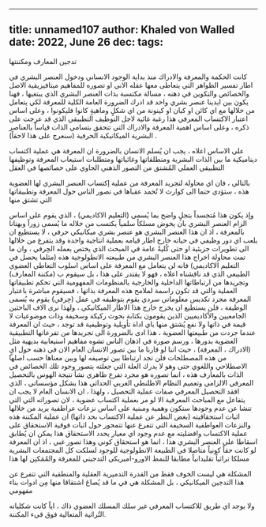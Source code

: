 
---
title: unnamed107
author: Khaled von Walled
date: 2022, June 26
dec:
tags:
---
تدجين المعارف ومكننتها

كانت الحكمة والمعرفة والادراك منذ بداية الوجود الانساني ودخول العنصر البشري في اطار تفسير الظواهر التي يتعاطى معها عقله الاني او تصوره للمفاهيم ميتافيزيقية الاصل والخصائص والتكوين في ذهنه ، مسالة مكتسبة بذات العنصر البشري الذي يبتغيها ، فهنا يكون بين ايدينا عنصر بشري واحد قد ادرك الضرورة العامة الكلية للمعرفة لكي يتعامل من خلالها مع اي كائن او كيان او كينونة من اي شكلٍ وماهيةٍ كانوا فليكونوا ، وعلى اساس اعتبار الاكتساب المعرفي هذا رغبة غائية لاجل التوظيف التطبيقي الذي قد عرجت على ذكره ، وعلى اساس اهمية المعرفة والادراك التي تتحقق بتسامي الذات قياساً بالعناصر البشرية الميكانيكية الحرفية (سنعرج على هذا لاحقاً) .




على الاساس اعلاه ، يجب ان يُسلم الانسان بالضرورة ان المعرفة هي عملية اكتساب ديناميكية ما بين الذات البشرية ومنطلقاتها وغائياتها ومتطلبات استيعاب المعرفة وتوظيفها التطبيقي العملي المُشتق من التصور الذهني الحاوي على خصائصها في العقل 


بالتالي ، فان اي محاولة لتجريد المعرفة من عملية إكتساب العنصر البشري لها العضوية هذه ، ستؤدي حتما الى كوارث لا تُحمد عقباها في تصور الناس حول المعرفة وتطبيقاتها التي تشتق منها 



وإذ يكون هذا مُتجسداً بتجلٍ واضح بما يُسمى (التعليم الاكاديمي) ، الذي يقوم على اساس الزام العنصر البشري بان يخوض مسلكاً سلمياً يكتسب من خلاله ما يُسمى زوراً وبهتانا بالمعرفة ، اذ ان هذا العنصر البشري هو عنصر بشري ميكانيكي حرفي ، لا يستطيع ان يلعب اي دور وظيفي في حياته خارج اطار قيامه بعملية انتاجية واحدة وقد يتفرع من خلالها الى تطويرات جزيئية او حتى كُليةً عامة في المبحث الذي يختص بعمله الحِرفي ، وان ما تمت محاولة اخراج هذا العنصر البشري من طبيعته الانطولوجية هذه (مثلما يحصل في التعليم الاكاديمي) فانه لن يتعامل مع المعرفة على اساس اسلوب التعاطي العضوي الطبيعي الذي قد ناقشناه اعلاه ، فهو لا يقتدر على هذا ، بل سيقوم ب (مكننة المعارف) وتجريدها من ارتباطاتها الداخلية والخارجية بالمنظومات المفهومية التي تحكم تطبيقاتها العملية والتي قد تكون راسمة لملامح هذه المعرفة بذاتها ، فسيقوم مباشرة باعتبار المعرفة مجرد تكديس معلوماتي سردي يقوم بتوظيفه في عمل (حِرفي) يقوم به يُسمى الوظيفة ، فلن يستطيع ان يخرج خارج هذا الاطار الميكانيكي ، ولهذا نرى الاف الباحثين الجامعيين والأكاديميين الذين يقومون بكتابة بحوث ركيكة وسخيفة وذات موضوعيات لا قيمة في ذاتها ولا نفع يُشتق منها باي اداة تأويلية وتوظيفية قد توجد ، حيث ان المعرفة عندما جردت من طبيعتها العضوية ، هذا ادى بالضرورة الى تجريدها من تفرعاتها التطبيقية العضوية بدورها ، ورسم صورة في اذهان الناس تشوه مفاهيم استيعابية بديهية مثل (الادراك ، المعرفة) ، حيث اننا لو قارنا ما بين تصور الانسان العام الان في ذهنه حول ايٍ من هذه المصطلحات فلن تجد ارتباطا بين توصيفه لها وبين معناها حسب اصلها الاصطلاحي واللغوي حتى وهو لا يدرك العلة التي جعلته يتصور وجود تلك الخصائص في الذات بالمعارف هذه ، انما  تصوره هو مجرد تفرع ظاهري نشأ نتيجة الهوس بالتحصيل المعرفي الالزامي وتعميم النظام الاطلنطي الغربي الحداثي هذا بشكل مؤسساتي ، الذي افقد التحصيل المعرفي صفات عملية التحصيل ، ولهذا ، ان الانسان العام لا يجب ان يتفاعل مع المباحث المعرفية الا لو مر بعملية اكتساب عضوية ، لان تصوراته التي 
التي تنشا عن عدم وجودها ستكون وهمية ومبنية على اساس نزعات عراطفية يريد من خلالها اثبات استحقاقيته (بغض النظر عن عملية الاكتساب بحد ذاتها) 
 ان عملية المكننة هذه والنزعات العواطفية السخيفة التي تتفرع عنها تتمحور حول اثبات فوقية الاستحقاق على عملية الاكتساب وافضليته مع عدم وجود اي معيار يحدد الاستحقاق هذا يمكن ان يُطابق اسقاطا على العنصر البشري هذا ، انما هو استحقاق كوني وهذا تصور غبي ، اذ ان المعرفة لو كانت حقاً كونياً متاصلا في الطبيعة الانطولوجية للوجود لسلكت كل المجتمعات البشرية مسلكا تراثياً تقليدانياً مطابقا للنمط الاورو-اميريكي التدجيني للمعرفة والمُمَكنِن لها هذا 

المشكلة هي ليست الخوف فقط من القدرة التدميرية العقلية والمنطقية التي تتفرع عن هذا التدجين الميكانيكي ، بل المشكلة هي في ما قد يُصاغ اشتقاقا منها مِن ادوات بناء مفهومي

ولا يوجد اي طريق للاكتساب المعرفي غير سلك المسلك العضوي ذاك ، اياً كانت شكلياته التُراثية المتعالية فوق قيء المكننة.

